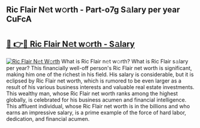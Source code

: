 ## Ric Flair N𝚎t w𝚘rth - Part-o7g S𝚊lary per year CuFcA

# <h2><a href="http://gc26igy.nevu.top/?p=Ric+Flair">🔗 👉🔴 Ric Flair N𝚎t w𝚘rth - S𝚊lary</a></h2>

[![Ric Flair N𝚎t W𝚘rth](https://i.imgur.com/Oavwk0R.jpeg)](http://gc26igy.nevu.top/?p=Ric+Flair)
What is Ric Flair n𝚎t w𝚘rth? What is Ric Flair s𝚊lary per year?
This financially well-off person's Ric Flair net worth is significant, making him one of the richest in his field. His salary is considerable, but it is eclipsed by Ric Flair net worth, which is rumored to be even larger as a result of his various business interests and valuable real estate investments. This wealthy man, whose Ric Flair net worth ranks among the highest globally, is celebrated for his business acumen and financial intelligence. This affluent individual, whose Ric Flair net worth is in the billions and who earns an impressive salary, is a prime example of the force of hard labor, dedication, and financial acumen.
